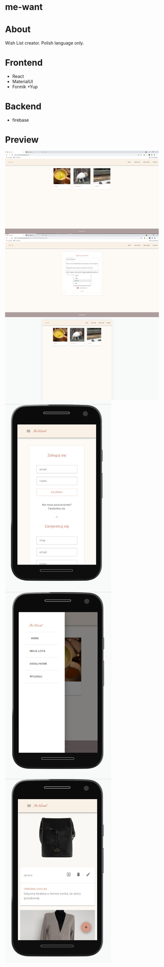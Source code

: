 # me-want


# About
Wish List creator.
Polish language only. 

# Frontend
* React
* MaterialUI
* Formik +Yup

# Backend
* firebase
# Preview

<img src="me-want_1.jpg" align="center" >
<img src="me-want_2.jpg" align="center" >
<img src="me-want_3.jpg" align="center" >
<img src="me-want_4.jpg" align="center" >
<img src="me-want_5.jpg" align="center" >
<img src="me-want_6.jpg" align="center" >
